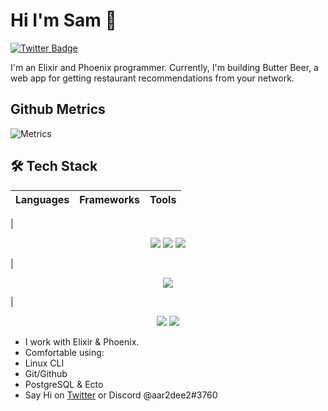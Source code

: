 # Hi I'm Sam 👋 

[![Twitter Badge](https://img.shields.io/badge/-@aar2dee21-1ca0f1?style=flat&labelColor=1ca0f1&logo=twitter&logoColor=white&link=https://twitter.com/aar2dee21)](https://twitter.com/aar2dee21)

I'm an Elixir and Phoenix programmer. Currently, I'm building Butter Beer, a web app for getting restaurant recommendations from your network.

## Github Metrics
![Metrics](https://metrics.lecoq.io/aar2dee2?template=classic&config.timezone=Asia%2FCalcutta)

## 🛠 Tech Stack
| Languages                             |          Frameworks              |          Tools                   |
| :---------------------------------: | :--------------------------------- | :---------------------------------: |
|
<p align="center"> 
  <img src="https://img.shields.io/badge/Elixir-Proficient-4B275F?style=for-the-badge&logo=elixir">
  <img src="https://img.shields.io/badge/JavaScript-Competent-CC342D?style=for-the-badge&logo=javascript">
  <img src="https://img.shields.io/badge/Python-Competent-3178C6?style=for-the-badge&logo=python">
</p>
|
<p align="center"> 
  <img src="https://img.shields.io/badge/Phoenix-Proficient-FF6900?style=for-the-badge&logo=elixir">
</p>
|
<p align="center">
  <img src="https://img.shields.io/badge/-Git-05122A?style=for-the-badge&logo=git">
  <img src="https://img.shields.io/badge/-GitHub-05122A?style=for-the-badge&logo=github">
</p>
 


- I work with Elixir & Phoenix.
- Comfortable using:
-   Linux CLI
-   Git/Github
-   PostgreSQL & Ecto
- Say Hi on [Twitter](https://twitter.com/aar2dee21) or Discord @aar2dee2#3760

<!---
aar2dee2/aar2dee2 is a ✨ special ✨ repository because its `README.md` (this file) appears on your GitHub profile.
You can click the Preview link to take a look at your changes.
--->
